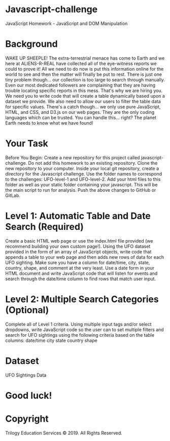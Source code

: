 # Javascript-challenge

JavaScript Homework - JavaScript and DOM Manipulation

# Background

WAKE UP SHEEPLE! The extra-terrestrial menace has come to Earth and we here at ALIENS-R-REAL have collected all of the eye-witness reports we could to prove it! All we need to do now is put this information online for the world to see and then the matter will finally be put to rest.
There is just one tiny problem though... our collection is too large to search through manually. Even our most dedicated followers are complaining that they are having trouble locating specific reports in this mess.
That's why we are hiring you. We need you to write code that will create a table dynamically based upon a dataset we provide. We also need to allow our users to filter the table data for specific values. There's a catch though... we only use pure JavaScript, HTML, and CSS, and D3.js on our web pages. They are the only coding languages which can be trusted.
You can handle this... right? The planet Earth needs to know what we have found!

# Your Task

Before You Begin:
Create a new repository for this project called javascript-challenge. Do not add this homework to an existing repository.
Clone the new repository to your computer.
Inside your local git repository, create a directory for the Javascript challenge. Use the folder names to correspond to the challenges: UFO-level-1 and UFO-level-2.
Add your html files to this folder as well as your static folder containing your javascript. This will be the main script to run for analysis.
Push the above changes to GitHub or GitLab.

# Level 1: Automatic Table and Date Search (Required)

Create a basic HTML web page or use the index.html file provided (we recommend building your own custom page!).
Using the UFO dataset provided in the form of an array of JavaScript objects, write code that appends a table to your web page and then adds new rows of data for each UFO sighting.
Make sure you have a column for date/time, city, state, country, shape, and comment at the very least.
Use a date form in your HTML document and write JavaScript code that will listen for events and search through the date/time column to find rows that match user input.

# Level 2: Multiple Search Categories (Optional)
Complete all of Level 1 criteria.
Using multiple input tags and/or select dropdowns, write JavaScript code so the user can to set multiple filters and search for UFO sightings using the following criteria based on the table columns:
date/time
city
state
country
shape

# Dataset
UFO Sightings Data


# Good luck!

# Copyright
Trilogy Education Services © 2019. All Rights Reserved.
